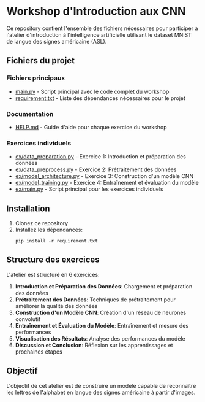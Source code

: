 # Workshop d'Introduction aux CNN

Ce repository contient l'ensemble des fichiers nécessaires pour participer à l'atelier d'introduction à l'intelligence artificielle utilisant le dataset MNIST de langue des signes américaine (ASL).

## Fichiers du projet

### Fichiers principaux
- [main.py](ex/main.py) - Script principal avec le code complet du workshop
- [requirement.txt](requirement.txt) - Liste des dépendances nécessaires pour le projet

### Documentation
- [HELP.md](HELP.md) - Guide d'aide pour chaque exercice du workshop

### Exercices individuels
- [ex/data_preparation.py](ex/data_preparation.py) - Exercice 1: Introduction et préparation des données
- [ex/data_preprocess.py](ex/data_preprocess.py) - Exercice 2: Prétraitement des données
- [ex/model_architecture.py](ex/model_architecture.py) - Exercice 3: Construction d'un modèle CNN
- [ex/model_training.py](ex/model_training.py) - Exercice 4: Entraînement et évaluation du modèle
- [ex/main.py](ex/main.py) - Script principal pour les exercices individuels

## Installation

1. Clonez ce repository
2. Installez les dépendances:
   ```
   pip install -r requirement.txt
   ```

## Structure des exercices

L'atelier est structuré en 6 exercices:

1. **Introduction et Préparation des Données**: Chargement et préparation des données
2. **Prétraitement des Données**: Techniques de prétraitement pour améliorer la qualité des données
3. **Construction d'un Modèle CNN**: Création d'un réseau de neurones convolutif
4. **Entraînement et Évaluation du Modèle**: Entraînement et mesure des performances
5. **Visualisation des Résultats**: Analyse des performances du modèle
6. **Discussion et Conclusion**: Réflexion sur les apprentissages et prochaines étapes

## Objectif

L'objectif de cet atelier est de construire un modèle capable de reconnaître les lettres de l'alphabet en langue des signes américaine à partir d'images.
